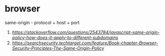 # browser

same-origin - protocol + host + port

1. _https://stackoverflow.com/questions/2543784/javascript-same-origin-policy-how-does-it-apply-to-different-subdomains_
2. _https://searchsecurity.techtarget.com/feature/Book-chapter-Browser-Security-Principles-The-Same-Origin-Policy_

